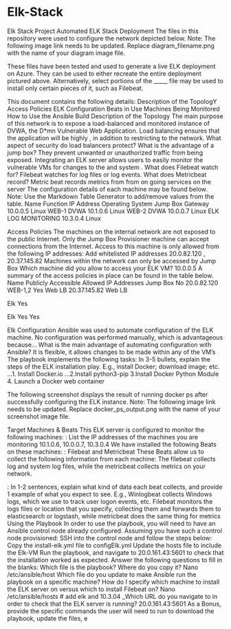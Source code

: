 # Elk-Stack
Elk Stack Project
Automated ELK Stack Deployment
The files in this repository were used to configure the network depicted below.
Note: The following image link needs to be updated. Replace diagram_filename.png with the name of your diagram image file.

These files have been tested and used to generate a live ELK deployment on Azure. They can be used to either recreate the entire deployment pictured above. Alternatively, select portions of the _____ file may be used to install only certain pieces of it, such as Filebeat.

This document contains the following details:
Description of the TopologY
Access Policies
ELK Configuration
Beats in Use
Machines Being Monitored
How to Use the Ansible Build
Description of the Topology
The main purpose of this network is to expose a load-balanced and monitored instance of DVWA, the D*mn Vulnerable Web Application.
Load balancing ensures that the application will be highly , in addition to restricting to the network.
 What aspect of security do load balancers protect? What is the advantage of a jump box? They prevent unwanted or unauthorized traffic from being exposed.
Integrating an ELK server allows users to easily monitor the vulnerable VMs for changes to the  and system  .
What does Filebeat watch for? Filebeat watches for log files or log events.
 What does Metricbeat record? Metric beat records metrics from from on going services on the server
The configuration details of each machine may be found below. Note: Use the Markdown Table Generator to add/remove values from the table.
Name
Function
IP Address
Operating System
Jump Box
Gateway
10.0.0.5
Linux
WEB-1
DVWA
10.1.0.6
Linux
WEB-2
DVWA
10.0.0.7
Linux
ELK
LOG MONITORING
10.3.0.4
Linux

Access Policies
The machines on the internal network are not exposed to the public Internet.
Only the Jump Box Provisioner machine can accept connections from the Internet. Access to this machine is only allowed from the following IP addresses:
 Add whitelisted IP addresses 20.0.82.120 , 20.37.145.82
Machines within the network can only be accessed by  Jump Box
 Which machine did you allow to access your ELK VM?  10.0.0.5
A summary of the access policies in place can be found in the table below.
Name
Publicly Accessible
Allowed IP Addresses
Jump Box
No
20.0.82.120
WEB-1,2
 Yes
Web LB 20.37.145.82
Web LB  

Elk     Yes        

Elk     Yes
Yes



Elk Configuration
Ansible was used to automate configuration of the ELK machine. No configuration was performed manually, which is advantageous because...
 What is the main advantage of automating configuration with Ansible? It is flexible, it allows changes to be made within any of the VM’s
The playbook implements the following tasks:
 In 3-5 bullets, explain the steps of the ELK installation play. E.g., install Docker; download image; etc.
...1. Install Docker.io
…2.Install python3-pip
   3.Install Docker Python Module
   4. Launch a Docker web container
   
The following screenshot displays the result of running docker ps after successfully configuring the ELK instance.
Note: The following image link needs to be updated. Replace docker_ps_output.png with the name of your screenshot image file.

Target Machines & Beats
This ELK server is configured to monitor the following machines:
: List the IP addresses of the machines you are monitoring
10.1.0.6, 10.0.0.7, 10.3.0.4
We have installed the following Beats on these machines:
: Filebeat and Metricbeat
These Beats allow us to collect the following information from each machine:
The filebeat collects log and system log files, while the metricbeat collects metrics on your network.

: In 1-2 sentences, explain what kind of data each beat collects, and provide 1 example of what you expect to see. E.g., Winlogbeat collects Windows logs, which we use to track user logon events, etc. Filebeat monitors the logs files or location that you specify, collecting them and forwards them to elasticsearch or logstash, while metricbeat does the same thing for metrics
Using the Playbook
In order to use the playbook, you will need to have an Ansible control node already configured. Assuming you have such a control node provisioned:
SSH into the control node and follow the steps below:
Copy the install-elk.yml file to  configElk.yml
Update the hosts file to include the Elk-VM
Run the playbook, and navigate to  20.0.161.43:5601 to check that the installation worked as expected.
 Answer the following questions to fill in the blanks:
Which file is the playbook? Where do you copy it? Nano /etc/ansible/host
Which file do you update to make Ansible run the playbook on a specific machine? How do I specify which machine to install the ELK server on versus which to install Filebeat on? Nano /etc/ansible/hosts # add elk and 10.3.04
_Which URL do you navigate to in order to check that the ELK server is running?
20.0.161.43:5601
As a Bonus, provide the specific commands the user will need to run to download the playbook, update the files, e

